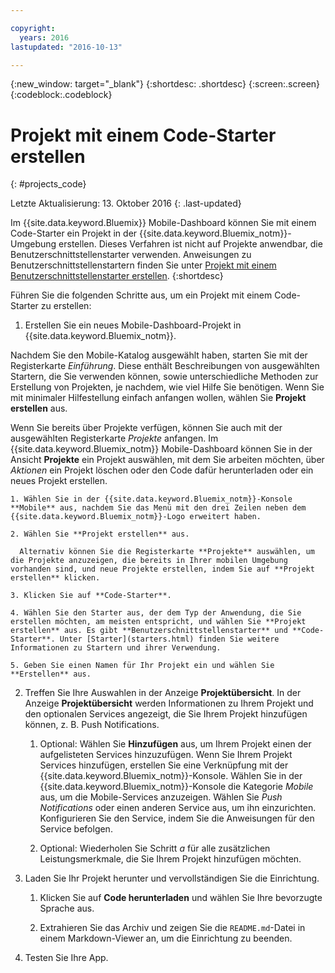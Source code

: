 ```yaml
---

copyright:
  years: 2016
lastupdated: "2016-10-13"

---
```

{:new_window: target="_blank"}
{:shortdesc: .shortdesc}
{:screen:.screen}
{:codeblock:.codeblock}

# Projekt mit einem Code-Starter erstellen
{: #projects_code}

Letzte Aktualisierung: 13. Oktober 2016
{: .last-updated}

Im {{site.data.keyword.Bluemix}} Mobile-Dashboard können Sie mit einem Code-Starter ein Projekt in der {{site.data.keyword.Bluemix_notm}}-Umgebung erstellen. Dieses Verfahren ist nicht auf Projekte anwendbar, die Benutzerschnittstellenstarter verwenden. Anweisungen zu Benutzerschnittstellenstartern finden Sie unter [Projekt mit einem Benutzerschnittstellenstarter erstellen](projects_ui.html).
{:shortdesc}

Führen Sie die folgenden Schritte aus, um ein Projekt mit einem Code-Starter zu erstellen:

1. Erstellen Sie ein neues Mobile-Dashboard-Projekt in {{site.data.keyword.Bluemix_notm}}.

 Nachdem Sie den Mobile-Katalog ausgewählt haben, starten Sie mit der Registerkarte *Einführung*. Diese enthält Beschreibungen von ausgewählten Startern, die Sie verwenden können, sowie unterschiedliche Methoden zur Erstellung von Projekten, je nachdem, wie viel Hilfe Sie benötigen. Wenn Sie mit minimaler Hilfestellung einfach anfangen wollen, wählen Sie **Projekt erstellen** aus.

 Wenn Sie bereits über Projekte verfügen, können Sie auch mit der ausgewählten Registerkarte *Projekte* anfangen. Im {{site.data.keyword.Bluemix_notm}} Mobile-Dashboard können Sie in der Ansicht **Projekte** ein Projekt auswählen, mit dem Sie arbeiten möchten, über *Aktionen* ein Projekt löschen oder den Code dafür herunterladen oder ein neues Projekt erstellen.

	1. Wählen Sie in der {{site.data.keyword.Bluemix_notm}}-Konsole **Mobile** aus, nachdem Sie das Menü mit den drei Zeilen neben dem {{site.data.keyword.Bluemix_notm}}-Logo erweitert haben. 
	
	2. Wählen Sie **Projekt erstellen** aus. 

	  Alternativ können Sie die Registerkarte **Projekte** auswählen, um die Projekte anzuzeigen, die bereits in Ihrer mobilen Umgebung vorhanden sind, und neue Projekte erstellen, indem Sie auf **Projekt erstellen** klicken.

	3. Klicken Sie auf **Code-Starter**.  

	4. Wählen Sie den Starter aus, der dem Typ der Anwendung, die Sie erstellen möchten, am meisten entspricht, und wählen Sie **Projekt erstellen** aus. Es gibt **Benutzerschnittstellenstarter** und **Code-Starter**. Unter [Starter](starters.html) finden Sie weitere Informationen zu Startern und ihrer Verwendung. 
	
	5. Geben Sie einen Namen für Ihr Projekt ein und wählen Sie **Erstellen** aus.
	
2. Treffen Sie Ihre Auswahlen in der Anzeige **Projektübersicht**. In der Anzeige **Projektübersicht** werden Informationen zu Ihrem Projekt und den optionalen Services angezeigt, die Sie Ihrem Projekt hinzufügen können, z. B. Push Notifications.  

	1. Optional: Wählen Sie **Hinzufügen** aus, um Ihrem Projekt einen der aufgelisteten Services hinzuzufügen. Wenn Sie Ihrem Projekt Services hinzufügen, erstellen Sie eine Verknüpfung mit der {{site.data.keyword.Bluemix_notm}}-Konsole. Wählen Sie in der {{site.data.keyword.Bluemix_notm}}-Konsole die Kategorie *Mobile* aus, um die Mobile-Services anzuzeigen. Wählen Sie *Push Notifications* oder einen anderen Service aus, um ihn einzurichten. Konfigurieren Sie den Service, indem Sie die Anweisungen für den Service befolgen.
	
	2. Optional: Wiederholen Sie Schritt *a* für alle zusätzlichen Leistungsmerkmale, die Sie Ihrem Projekt hinzufügen möchten. 

3.  Laden Sie Ihr Projekt herunter und vervollständigen Sie die Einrichtung.

    1. Klicken Sie auf **Code herunterladen** und wählen Sie Ihre bevorzugte Sprache aus.
   
    2. Extrahieren Sie das Archiv und zeigen Sie die `README.md`-Datei in einem Markdown-Viewer an, um die Einrichtung zu beenden.

4.  Testen Sie Ihre App. 


